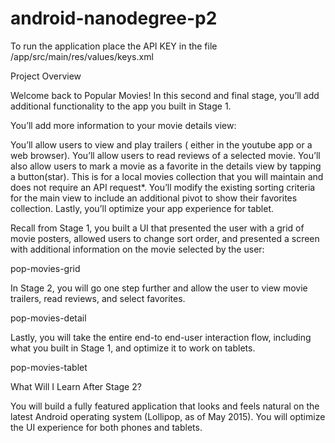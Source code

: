 # android-nanodegree-p2

To run the application place the API KEY in the file /app/src/main/res/values/keys.xml 

Project Overview

Welcome back to Popular Movies! In this second and final stage, you’ll add additional functionality to the app you built in Stage 1.

You’ll add more information to your movie details view:

You’ll allow users to view and play trailers ( either in the youtube app or a web browser).
You’ll allow users to read reviews of a selected movie.
You’ll also allow users to mark a movie as a favorite in the details view by tapping a button(star). This is for a local movies collection that you will maintain and does not require an API request*.
You’ll modify the existing sorting criteria for the main view to include an additional pivot to show their favorites collection.
Lastly, you’ll optimize your app experience for tablet.

Recall from Stage 1, you built a UI that presented the user with a grid of movie posters, allowed users to change sort order, and presented a screen with additional information on the movie selected by the user:

pop-movies-grid

In Stage 2, you will go one step further and allow the user to view movie trailers, read reviews, and select favorites.

pop-movies-detail

Lastly, you will take the entire end-to end-user interaction flow, including what you built in Stage 1, and optimize it to work on tablets.

pop-movies-tablet

What Will I Learn After Stage 2?

You will build a fully featured application that looks and feels natural on the latest Android operating system (Lollipop, as of May 2015).
You will optimize the UI experience for both phones and tablets.
